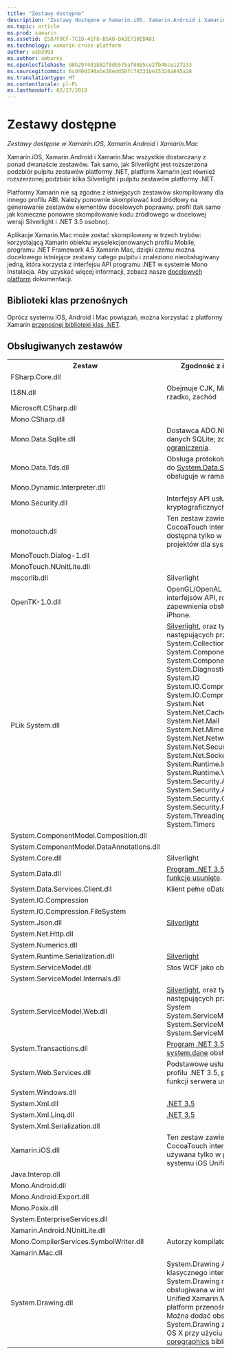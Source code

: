 ```yaml
---
title: "Zestawy dostępne"
description: "Zestawy dostępne w Xamarin.iOS, Xamarin.Android i Xamarin.Mac"
ms.topic: article
ms.prod: xamarin
ms.assetid: E587F0CF-7C1D-41F8-B5A8-DA3E738EDA81
ms.technology: xamarin-cross-platform
author: asb3993
ms.author: amburns
ms.openlocfilehash: 98b2974d1b82f8db575af0885ce2fb48ce12f133
ms.sourcegitcommit: 6cd40d190abe38edd50fc74331be15324a845a28
ms.translationtype: MT
ms.contentlocale: pl-PL
ms.lasthandoff: 02/27/2018
---
```

# <a name="available-assemblies"></a>Zestawy dostępne

_Zestawy dostępne w Xamarin.iOS, Xamarin.Android i Xamarin.Mac_

Xamarin.iOS, Xamarin.Android i Xamarin.Mac wszystkie dostarczany z ponad dwanaście zestawów. Tak samo, jak Silverlight jest rozszerzona podzbiór pulpitu zestawów platformy .NET, platform Xamarin jest również rozszerzonej podzbiór kilka Silverlight i pulpitu zestawów platformy .NET.

Platformy Xamarin nie są zgodne z istniejących zestawów skompilowany dla innego profilu ABI. Należy ponownie skompilować kod źródłowy na generowanie zestawów elementów docelowych poprawny. profil (tak samo jak konieczne ponowne skompilowanie kodu źródłowego w docelowej wersji Silverlight i .NET 3.5 osobno).

Aplikacje Xamarin.Mac może zostać skompilowany w trzech trybów: korzystającą Xamarin obiektu wyselekcjonowanych profilu Mobile, programu .NET Framework 4.5 Xamarin.Mac, dzięki czemu można docelowego istniejące zestawy całego pulpitu i znaleziono nieobsługiwany jedną, która korzysta z interfejsu API programu .NET w systemie Mono Instalacja. Aby uzyskać więcej informacji, zobacz nasze [docelowych platform](~/mac/platform/target-framework.md) dokumentacji.


## <a name="portable-class-libraries"></a>Biblioteki klas przenośnych
 
Oprócz systemu iOS, Android i Mac powiązań, można korzystać z platformy Xamarin [przenośnej biblioteki klas .NET](~/cross-platform/app-fundamentals/pcl.md).

## <a name="supported-assemblies"></a>Obsługiwanych zestawów

<style type="text/css"> .TG {obramowania — zwijanie: zwijania; obramowania — odstępy: 0;} .tg td {5px dopełnienie: 10px; obramowania — szerokość: 1px; przepełnienie: ukryte; word — podziału: normal;} .tg th {czcionki — weight: normal; 5px dopełnienie: 10px; obramowania — szerokość: 1px; przepełnienie: ukryte; word — podziału: normal;} .tg .tg-zx05 {font-weight: bold; kolor tła: #d1d9dd; wyrównanie w pionie: top} .tg .tg-w6qd {kolor tła: #91e2f4; wyrównanie tekstu: Centrum; vertical-align: top} .tg .tg-yw4l {wyrównanie w pionie: górnej} .tg .tg-q3ci {kolor tła: #cfefa7; wyrównanie tekstu: Centrum; Wyrównanie w pionie: top} .tg .tg-p7et {kolor tła: #cec0ec; wyrównanie tekstu: Centrum; vertical-align: top} </style>
<table class="tg">
  <tr>
    <th class="tg-zx05">Zestaw</th>
    <th class="tg-zx05">Zgodność z interfejsu API</th>
    <th class="tg-zx05">Xamarin.iOS</th>
    <th class="tg-zx05">Xamarin.Android</th>
    <th class="tg-zx05">Xamarin.Mac</th>
  </tr>
  <tr>
    <td class="tg-yw4l">FSharp.Core.dll</td>
    <td class="tg-yw4l"></td>
    <td class="tg-w6qd">✓</td>
    <td class="tg-q3ci">✓</td>
    <td class="tg-p7et">✓</td>
  </tr>
  <tr>
    <td class="tg-yw4l">l18N.dll</td>
    <td class="tg-yw4l">Obejmuje CJK, MidEast, inne, rzadko, zachód</td>
    <td class="tg-w6qd">✓</td>
    <td class="tg-q3ci">✓</td>
    <td class="tg-p7et">✓</td>
  </tr>
  <tr>
    <td class="tg-yw4l">Microsoft.CSharp.dll</td>
    <td class="tg-yw4l"></td>
    <td class="tg-w6qd">✓</td>
    <td class="tg-q3ci">✓</td>
    <td class="tg-p7et">✓</td>
  </tr>
  <tr>
    <td class="tg-yw4l">Mono.CSharp.dll</td>
    <td class="tg-yw4l"></td>
    <td class="tg-w6qd">✓</td>
    <td class="tg-q3ci">✓</td>
    <td class="tg-p7et">✓</td>
  </tr>
  <tr>
    <td class="tg-yw4l">Mono.Data.Sqlite.dll</td>
    <td class="tg-yw4l">Dostawca ADO.NET dla bazy danych SQLite; zobacz <a href="~/ios/data-cloud/system.data.md">ograniczenia</a>.</td>
    <td class="tg-w6qd">✓</td>
    <td class="tg-q3ci">✓</td>
    <td class="tg-p7et">✓</td>
  </tr>
  <tr>
    <td class="tg-yw4l">Mono.Data.Tds.dll</td>
    <td class="tg-yw4l">Obsługa protokołu TDS; używany do <a href="https://developer.xamarin.com/api/namespace/System.Data.SqlClient/">System.Data.SqlClient</a> obsługuje w ramach <a href="https://developer.xamarin.com/api/namespace/System.Data/">system.dane</a>.</td>
    <td class="tg-w6qd">✓</td>
    <td class="tg-q3ci">✓</td>
    <td class="tg-p7et">✓</td>
  </tr>
  <tr>
    <td class="tg-yw4l">Mono.Dynamic.Interpreter.dll</td>
    <td class="tg-yw4l"></td>
    <td class="tg-w6qd">✓</td>
    <td class="tg-yw4l"></td>
    <td class="tg-yw4l"></td>
  </tr>
  <tr>
    <td class="tg-yw4l">Mono.Security.dll</td>
    <td class="tg-yw4l">Interfejsy API usług kryptograficznych.</td>
    <td class="tg-w6qd">✓</td>
    <td class="tg-q3ci">✓</td>
    <td class="tg-p7et">✓</td>
  </tr>
  <tr>
    <td class="tg-yw4l">monotouch.dll</td>
    <td class="tg-yw4l">Ten zestaw zawiera powiązanie C# CocoaTouch interfejsu API. To jest dostępna tylko w obrębie Classic projektów dla systemu iOS.</td>
    <td class="tg-w6qd">✓</td>
    <td class="tg-yw4l"></td>
    <td class="tg-yw4l"></td>
  </tr>
  <tr>
    <td class="tg-yw4l">MonoTouch.Dialog-1.dll</td>
    <td class="tg-yw4l"></td>
    <td class="tg-w6qd">✓</td>
    <td class="tg-yw4l"></td>
    <td class="tg-yw4l"></td>
  </tr>
  <tr>
    <td class="tg-yw4l">MonoTouch.NUnitLite.dll</td>
    <td class="tg-yw4l"></td>
    <td class="tg-w6qd">✓</td>
    <td class="tg-yw4l"></td>
    <td class="tg-yw4l"></td>
  </tr>
  <tr>
    <td class="tg-yw4l">mscorlib.dll</td>
    <td class="tg-yw4l"><a ref="https://msdn.microsoft.com/en-us/library/cc838194(VS.95).aspx">Silverlight</a></td>
    <td class="tg-w6qd">✓</td>
    <td class="tg-q3ci">✓</td>
    <td class="tg-p7et">✓</td>
  </tr>
  <tr>
    <td class="tg-yw4l">OpenTK-1.0.dll</td>
    <td class="tg-yw4l">OpenGL/OpenAL obiektowo interfejsów API, rozszerzony w celu zapewnienia obsługi urządzenia iPhone.</td>
    <td class="tg-w6qd">✓</td>
    <td class="tg-q3ci">✓</td>
    <td class="tg-p7et">✓</td>
  </tr>
  <tr>
    <td class="tg-yw4l">PLik System.dll</td>
    <td class="tg-yw4l"><a href="https://msdn.microsoft.com/en-us/library/cc838194(VS.95).aspx">Silverlight</a>, oraz typy z następujących przestrzeni nazw:<br>System.Collections.Specialized<br>System.ComponentModel<br>System.ComponentModel.Design<br>System.Diagnostics<br>System.IO<br>System.IO.Compression<br>System.IO.Compression.FileSystem<br>System.Net<br>System.Net.Cache<br>System.Net.Mail<br>System.Net.Mime<br>System.Net.NetworkInformation<br>System.Net.Security<br>System.Net.Sockets<br>System.Runtime.InteropServices<br>System.Runtime.Versioning<br>System.Security.AccessControl<br>System.Security.Authentication<br>System.Security.Cryptography<br>System.Security.Permissions<br>System.Threading<br>System.Timers</td>
    <td class="tg-w6qd">✓</td>
    <td class="tg-q3ci">✓</td>
    <td class="tg-p7et">✓</td>
  </tr>
  <tr>
    <td class="tg-yw4l">System.ComponentModel.Composition.dll</td>
    <td class="tg-yw4l"></td>
    <td class="tg-w6qd">✓</td>
    <td class="tg-q3ci">✓</td>
    <td class="tg-p7et">✓</td>
  </tr>
  <tr>
    <td class="tg-yw4l">System.ComponentModel.DataAnnotations.dll</td>
    <td class="tg-yw4l"></td>
    <td class="tg-w6qd">✓</td>
    <td class="tg-q3ci">✓</td>
    <td class="tg-p7et">✓</td>
  </tr>
  <tr>
    <td class="tg-yw4l">System.Core.dll</td>
    <td class="tg-yw4l"><a ref="https://msdn.microsoft.com/en-us/library/cc838194(VS.95).aspx">Silverlight</a></td>
    <td class="tg-w6qd">✓</td>
    <td class="tg-q3ci">✓</td>
    <td class="tg-p7et">✓</td>
  </tr>
  <tr>
    <td class="tg-yw4l">System.Data.dll</td>
    <td class="tg-yw4l"><a href="http://msdn.microsoft.com/en-us/library/ms229335.aspx">Program .NET 3.5</a> , <a href="~/ios/data-cloud/system.data.md">z niektóre funkcje usunięte</a>.</td>
    <td class="tg-w6qd">✓</td>
    <td class="tg-q3ci">✓</td>
    <td class="tg-p7et">✓</td>
  </tr>
  <tr>
    <td class="tg-yw4l">System.Data.Services.Client.dll</td>
    <td class="tg-yw4l">Klient pełne oData.</td>
    <td class="tg-w6qd">✓</td>
    <td class="tg-q3ci">✓</td>
    <td class="tg-p7et">✓</td>
  </tr>
  <tr>
    <td class="tg-yw4l">System.IO.Compression</td>
    <td class="tg-yw4l"></td>
    <td class="tg-w6qd">✓</td>
    <td class="tg-q3ci">✓</td>
    <td class="tg-p7et">✓</td>
  </tr>
  <tr>
    <td class="tg-yw4l">System.IO.Compression.FileSystem</td>
    <td class="tg-yw4l"></td>
    <td class="tg-w6qd">✓</td>
    <td class="tg-q3ci">✓</td>
    <td class="tg-p7et">✓</td>
  </tr>
  <tr>
    <td class="tg-yw4l">System.Json.dll</td>
    <td class="tg-yw4l"><a href="http://msdn.microsoft.com/en-us/library/cc838194(VS.95).aspx">Silverlight</a></td>
    <td class="tg-w6qd">✓</td>
    <td class="tg-q3ci">✓</td>
    <td class="tg-p7et">✓</td>
  </tr>
  <tr>
    <td class="tg-yw4l">System.Net.Http.dll</td>
    <td class="tg-yw4l"></td>
    <td class="tg-w6qd">✓</td>
    <td class="tg-q3ci">✓</td>
    <td class="tg-p7et">✓</td>
  </tr>
  <tr>
    <td class="tg-yw4l">System.Numerics.dll</td>
    <td class="tg-yw4l"></td>
    <td class="tg-w6qd">✓</td>
    <td class="tg-q3ci">✓</td>
    <td class="tg-p7et">✓</td>
  </tr>
  <tr>
    <td class="tg-yw4l">System.Runtime.Serialization.dll</td>
    <td class="tg-yw4l"><a href="http://msdn.microsoft.com/en-us/library/cc838194(VS.95).aspx">Silverlight</a></td>
    <td class="tg-w6qd">✓</td>
    <td class="tg-q3ci">✓</td>
    <td class="tg-p7et">✓</td>
  </tr>
  <tr>
    <td class="tg-yw4l">System.ServiceModel.dll</td>
    <td class="tg-yw4l">Stos WCF jako obecne w <a href="http://msdn.microsoft.com/en-us/library/cc838194(VS.95).aspx">Silverlight</a></td>
    <td class="tg-w6qd">✓</td>
    <td class="tg-q3ci">✓</td>
    <td class="tg-p7et">✓</td>
  </tr>
  <tr>
    <td class="tg-yw4l">System.ServiceModel.Internals.dll</td>
    <td class="tg-yw4l"></td>
    <td class="tg-w6qd">✓</td>
    <td class="tg-q3ci">✓</td>
    <td class="tg-p7et">✓</td>
  </tr>
  <tr>
    <td class="tg-yw4l">System.ServiceModel.Web.dll</td>
    <td class="tg-yw4l"><a href="http://msdn.microsoft.com/en-us/library/cc838194(VS.95).aspx">Silverlight</a>, oraz typy z następujących przestrzeni nazw: <br>System<br>System.ServiceModel.Channels<br>System.ServiceModel.Description<br>System.ServiceModel.Web</td>
    <td class="tg-w6qd">✓</td>
    <td class="tg-q3ci">✓</td>
    <td class="tg-p7et">✓</td>
  </tr>
  <tr>
    <td class="tg-yw4l">System.Transactions.dll</td>
    <td class="tg-yw4l"><a href="http://msdn.microsoft.com/en-us/library/ms229335.aspx">Program .NET 3.5</a>; część <a href="~/ios/data-cloud/system.data.md">system.dane</a> obsługuje.</td>
    <td class="tg-w6qd">✓</td>
    <td class="tg-q3ci">✓</td>
    <td class="tg-p7et">✓</td>
  </tr>
  <tr>
    <td class="tg-yw4l">System.Web.Services.dll</td>
    <td class="tg-yw4l">Podstawowe usługi sieci Web z profilu .NET 3.5, przy użyciu funkcji serwera usunięte.</td>
    <td class="tg-w6qd">✓</td>
    <td class="tg-q3ci">✓</td>
    <td class="tg-p7et">✓</td>
  </tr>
  <tr>
    <td class="tg-yw4l">System.Windows.dll</td>
    <td class="tg-yw4l"></td>
    <td class="tg-w6qd">✓</td>
    <td class="tg-q3ci">✓</td>
    <td class="tg-p7et">✓</td>
  </tr>
  <tr>
    <td class="tg-yw4l">System.Xml.dll</td>
    <td class="tg-yw4l"><a href="http://msdn.microsoft.com/en-us/library/ms229335.aspx">.NET 3.5</a></td>
    <td class="tg-w6qd">✓</td>
    <td class="tg-q3ci">✓</td>
    <td class="tg-p7et">✓</td>
  </tr>
  <tr>
    <td class="tg-yw4l">System.Xml.Linq.dll</td>
    <td class="tg-yw4l"><a href="http://msdn.microsoft.com/en-us/library/ms229335.aspx">.NET 3.5</a></td>
    <td class="tg-w6qd">✓</td>
    <td class="tg-q3ci">✓</td>
    <td class="tg-p7et">✓</td>
  </tr>
  <tr>
    <td class="tg-yw4l">System.Xml.Serialization.dll</td>
    <td class="tg-yw4l"></td>
    <td class="tg-w6qd">✓</td>
    <td class="tg-q3ci">✓</td>
    <td class="tg-p7et">✓</td>
  </tr>
  <tr>
    <td class="tg-yw4l">Xamarin.iOS.dll</td>
    <td class="tg-yw4l">Ten zestaw zawiera powiązanie C# CocoaTouch interfejsu API. To jest używana tylko w projektach systemu iOS Unified.</td>
    <td class="tg-w6qd">✓</td>
    <td class="tg-yw4l"></td>
    <td class="tg-yw4l"></td>
  </tr>
  <tr>
    <td class="tg-yw4l">Java.Interop.dll</td>
    <td class="tg-yw4l"></td>
    <td class="tg-yw4l"></td>
    <td class="tg-q3ci">✓</td>
    <td class="tg-yw4l"></td>
  </tr>
  <tr>
    <td class="tg-yw4l">Mono.Android.dll</td>
    <td class="tg-yw4l"></td>
    <td class="tg-yw4l"></td>
    <td class="tg-q3ci">✓</td>
    <td class="tg-yw4l"></td>
  </tr>
  <tr>
    <td class="tg-yw4l">Mono.Android.Export.dll</td>
    <td class="tg-yw4l"></td>
    <td class="tg-yw4l"></td>
    <td class="tg-q3ci">✓</td>
    <td class="tg-yw4l"></td>
  </tr>
  <tr>
    <td class="tg-yw4l">Mono.Posix.dll</td>
    <td class="tg-yw4l"></td>
    <td class="tg-yw4l"></td>
    <td class="tg-q3ci">✓</td>
    <td class="tg-yw4l"></td>
  </tr>
  <tr>
    <td class="tg-yw4l">System.EnterpriseServices.dll</td>
    <td class="tg-yw4l"></td>
    <td class="tg-yw4l"></td>
    <td class="tg-q3ci">✓</td>
    <td class="tg-yw4l"></td>
  </tr>
  <tr>
    <td class="tg-yw4l">Xamarin.Android.NUnitLite.dll</td>
    <td class="tg-yw4l"></td>
    <td class="tg-yw4l"></td>
    <td class="tg-q3ci">✓</td>
    <td class="tg-yw4l"></td>
  </tr>
  <tr>
    <td class="tg-yw4l">Mono.CompilerServices.SymbolWriter.dll</td>
    <td class="tg-yw4l">Autorzy kompilatora.</td>
    <td class="tg-yw4l"></td>
    <td class="tg-yw4l"></td>
    <td class="tg-p7et">✓</td>
  </tr>
  <tr>
    <td class="tg-yw4l">Xamarin.Mac.dll</td>
    <td class="tg-yw4l"></td>
    <td class="tg-yw4l"></td>
    <td class="tg-yw4l"></td>
    <td class="tg-p7et">✓</td>
  </tr>
  <tr>
    <td class="tg-yw4l">System.Drawing.dll</td>
    <td class="tg-yw4l">System.Drawing API - tylko klasycznego interfejsu API.<br>System.Drawing nie jest obsługiwana w interfejsie API Unified Xamarin.Mac .NET 4.5 lub platform przenośnych.<br>Można dodać obsługę System.Drawing z systemami iOS i OS X przy użyciu <a href="https://github.com/mono/sysdrawing-coregraphics">sysdrawing coregraphics</a> biblioteki</td>
    <td class="tg-w6qd">✓</td>
    <td class="tg-yw4l"></td>
    <td class="tg-p7et">✓</td>
  </tr>
</table>